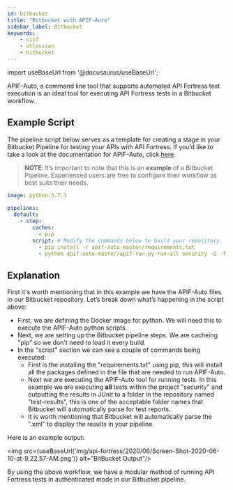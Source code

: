 ```yaml
---
id: bitbucket
title: "Bitbucket with APIF-Auto"
sidebar_label: Bitbucket
keywords:
    - cicd
    - atlassian
    - bitbucket
---
```


import useBaseUrl from '@docusaurus/useBaseUrl';

APIF-Auto, a command line tool that supports automated API Fortress test execution is an ideal tool for executing API Fortress tests in a Bitbucket workflow. 

## Example Script

The pipeline script below serves as a template for creating a stage in your Bitbucket Pipeline for testing your APIs with API Fortress. If you’d like to take a look at the documentation for APIF-Auto, click [here](/api-testing/ci/apif-auto). 

> __NOTE__: It’s important to note that this is an **example** of a Bitbucket Pipeline. Experienced users are free to configure their workflow as best suits their needs.

```yaml
image: python:3.7.3  
  
pipelines:  
  default:  
    - step:  
        caches:  
          - pip  
        script: # Modify the commands below to build your repository.  
          - pip install -r apif-auto-master/requirements.txt  
          - python apif-auto-master/apif-run.py run-all security -S -f junit -o test-results/junit.xml
```

## Explanation

First it's worth mentioning that in this example we have the APIF-Auto files in our Bitbucket repository. Let’s break down what’s happening in the script above:  

- First, we are defining the Docker image for python. We will need this to execute the APIF-Auto python scripts.
- Next, we are setting up the Bitbucket pipeline steps. We are cacheing "pip" so we don't need to load it every build.
- In the "script" section we can see a couple of commands being executed:
    - First is the installing the "requirements.txt" using pip, this will install all the packages defined in the file that are needed to run APIF-Auto.
    - Next we are executing the APIF-Auto tool for running tests. In this example we are executing **all** tests within the project "security" and outputting the results in JUnit to a folder in the repository named "test-results", this is one of the acceptable folder names that Bitbucket will automatically parse for test reports.
    - It is worth mentioning that Bitbucket will automatically parse the ".xml" to display the results in your pipeline.

Here is an example output:

 <img src={useBaseUrl('img/api-fortress/2020/06/Screen-Shot-2020-06-10-at-9.22.57-AM.png')} alt="BitBucket Output"/>

By using the above workflow, we have a modular method of running API Fortress tests in authenticated mode in our Bitbucket pipeline.
